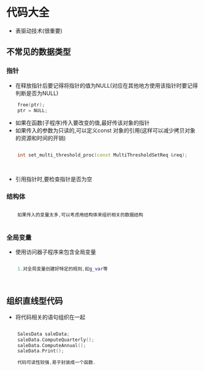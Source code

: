 # 代码大全

- 表驱动技术(很重要)
  
    
## 不常见的数据类型

### 指针

- 在释放指针后要记得将指针的值为NULL(对应在其他地方使用该指针时要记得判断是否为NULL)
```c
    free(ptr);
    ptr = NULL;
```

- 如果在函数(子程序)传入要改变的值,最好传该对象的指针
- 如果传入的参数为只读的,可以定义const 对象的引用(这样可以减少拷贝对象的资源和时间的开销)
```c++

    int set_multi_threshold_proc(const MultiThresholdSetReq &req);
    
    
```
- 引用指针时,要检查指针是否为空

### 结构体

```c++

    如果传入的变量太多,可以考虑用结构体来组织相关的数据结构
    
```

### 全局变量

- 使用访问器子程序来包含全局变量

```c++

    1.对全局变量创建好特定的规则,如g_var等
    
    
```

## 组织直线型代码

- 将代码相关的语句组织在一起

```c++

    SalesData saleData;
    saleData.ComputeQuarterly();
    saleData.ComputeAnnual();
    saleData.Print();
    
    代码可读性较强,易于封装成一个函数.
    
```